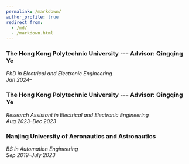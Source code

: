 ```yaml
---
permalink: /markdown/
author_profile: true
redirect_from: 
  - /md/
  - /markdown.html
---
```



### The Hong Kong Polytechnic University --- Advisor: Qingqing Ye 
*PhD in  Electrical and Electronic Engineering*  
*Jan 2024–*

### The Hong Kong Polytechnic University --- Advisor: Qingqing Ye 
*Research Assistant in  Electrical and Electronic Engineering*   
*Aug 2023–Dec 2023*  

### Nanjing University of Aeronautics and Astronautics  
*BS in Automation Engineering*  
*Sep 2019–July 2023*  



